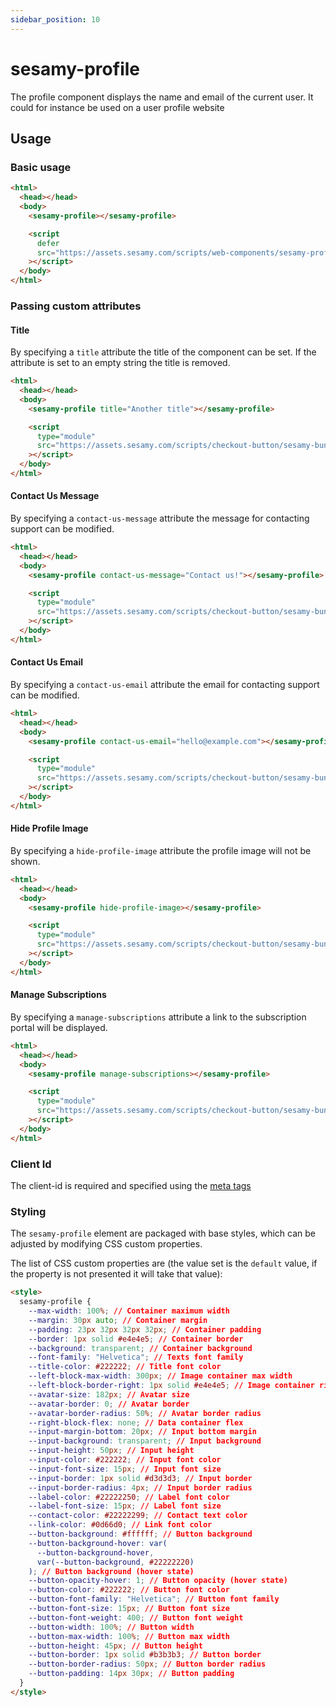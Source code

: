 ```yaml
---
sidebar_position: 10
---
```


# sesamy-profile

The profile component displays the name and email of the current user. It could for instance be used on a user profile website

## Usage

### Basic usage

```html
<html>
  <head></head>
  <body>
    <sesamy-profile></sesamy-profile>

    <script
      defer
      src="https://assets.sesamy.com/scripts/web-components/sesamy-profile.min.js"
    ></script>
  </body>
</html>
```

### Passing custom attributes

#### Title

By specifying a `title` attribute the title of the component can be set. If the attribute is set to an empty string the title is removed.

```html
<html>
  <head></head>
  <body>
    <sesamy-profile title="Another title"></sesamy-profile>

    <script
      type="module"
      src="https://assets.sesamy.com/scripts/checkout-button/sesamy-bundle.min.js"
    ></script>
  </body>
</html>
```

#### Contact Us Message

By specifying a `contact-us-message` attribute the message for contacting support can be modified.

```html
<html>
  <head></head>
  <body>
    <sesamy-profile contact-us-message="Contact us!"></sesamy-profile>

    <script
      type="module"
      src="https://assets.sesamy.com/scripts/checkout-button/sesamy-bundle.min.js"
    ></script>
  </body>
</html>
```

#### Contact Us Email

By specifying a `contact-us-email` attribute the email for contacting support can be modified.

```html
<html>
  <head></head>
  <body>
    <sesamy-profile contact-us-email="hello@example.com"></sesamy-profile>

    <script
      type="module"
      src="https://assets.sesamy.com/scripts/checkout-button/sesamy-bundle.min.js"
    ></script>
  </body>
</html>
```

#### Hide Profile Image

By specifying a `hide-profile-image` attribute the profile image will not be shown.

```html
<html>
  <head></head>
  <body>
    <sesamy-profile hide-profile-image></sesamy-profile>

    <script
      type="module"
      src="https://assets.sesamy.com/scripts/checkout-button/sesamy-bundle.min.js"
    ></script>
  </body>
</html>
```

#### Manage Subscriptions

By specifying a `manage-subscriptions` attribute a link to the subscription portal will be displayed.

```html
<html>
  <head></head>
  <body>
    <sesamy-profile manage-subscriptions></sesamy-profile>

    <script
      type="module"
      src="https://assets.sesamy.com/scripts/checkout-button/sesamy-bundle.min.js"
    ></script>
  </body>
</html>
```

### Client Id

The client-id is required and specified using the [meta tags](/docs/integration/indexing/meta-tags.md)

### Styling

The `sesamy-profile` element are packaged with base styles, which can be adjusted by modifying CSS custom properties.

The list of CSS custom properties are (the value set is the `default` value, if the property is not presented it will take that value):

```html
<style>
  sesamy-profile {
    --max-width: 100%; // Container maximum width
    --margin: 30px auto; // Container margin
    --padding: 23px 32px 32px 32px; // Container padding
    --border: 1px solid #e4e4e5; // Container border
    --background: transparent; // Container background
    --font-family: "Helvetica"; // Texts font family
    --title-color: #222222; // Title font color
    --left-block-max-width: 300px; // Image container max width
    --left-block-border-right: 1px solid #e4e4e5; // Image container right border (divider)
    --avatar-size: 182px; // Avatar size
    --avatar-border: 0; // Avatar border
    --avatar-border-radius: 50%; // Avatar border radius
    --right-block-flex: none; // Data container flex
    --input-margin-bottom: 20px; // Input bottom margin
    --input-background: transparent; // Input background
    --input-height: 50px; // Input height
    --input-color: #222222; // Input font color
    --input-font-size: 15px; // Input font size
    --input-border: 1px solid #d3d3d3; // Input border
    --input-border-radius: 4px; // Input border radius
    --label-color: #22222250; // Label font color
    --label-font-size: 15px; // Label font size
    --contact-color: #22222299; // Contact text color
    --link-color: #0d66d0; // Link font color
    --button-background: #ffffff; // Button background
    --button-background-hover: var(
      --button-background-hover,
      var(--button-background, #22222220)
    ); // Button background (hover state)
    --button-opacity-hover: 1; // Button opacity (hover state)
    --button-color: #222222; // Button font color
    --button-font-family: "Helvetica"; // Button font family
    --button-font-size: 15px; // Button font size
    --button-font-weight: 400; // Button font weight
    --button-width: 100%; // Button width
    --button-max-width: 100%; // Button max width
    --button-height: 45px; // Button height
    --button-border: 1px solid #b3b3b3; // Button border
    --button-border-radius: 50px; // Button border radius
    --button-padding: 14px 30px; // Button padding
  }
</style>
```
